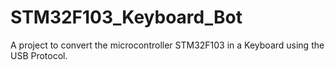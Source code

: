 # STM32F103_Keyboard_Bot
A project to convert the microcontroller STM32F103 in a Keyboard using the USB Protocol.
